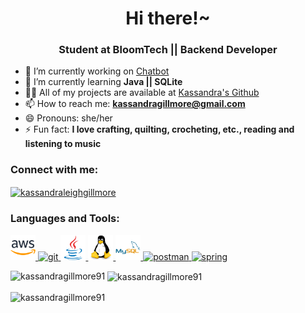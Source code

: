 <h1 align=center> Hi there!~ </h1>
<h3 align=center> Student at BloomTech || Backend Developer </h3>

- 🔭 I’m currently working on [Chatbot](https://github.com/kassandragillmore91/Chatbot)
- 🌱 I’m currently learning **Java || SQLite**
- 👨‍💻 All of my projects are available at [Kassandra's Github](https://github.com/kassandragillmore91)
- 📫 How to reach me: **kassandragillmore@gmail.com**
- 😄 Pronouns: she/her
- ⚡ Fun fact: **I love crafting, quilting, crocheting, etc., reading and listening to music**

<h3 align="left">Connect with me:</h3>
<p align="left">
<a href="https://www.linkedin.com/in/kassandraleighgillmore/" target="blank"><img align="center" src="https://raw.githubusercontent.com/rahuldkjain/github-profile-readme-generator/master/src/images/icons/Social/linked-in-alt.svg" alt="kassandraleighgillmore" height="30" width="40" /></a>

<h3 align="left">Languages and Tools:</h3>
<p align="left"> <a href="https://aws.amazon.com" target="_blank" rel="noreferrer"> <img src="https://raw.githubusercontent.com/devicons/devicon/master/icons/amazonwebservices/amazonwebservices-original-wordmark.svg" alt="aws" width="40" height="40"/> </a> <a href="https://git-scm.com/" target="_blank" rel="noreferrer"> <img src="https://www.vectorlogo.zone/logos/git-scm/git-scm-icon.svg" alt="git" width="40" height="40"/> </a> <a href="https://www.java.com" target="_blank" rel="noreferrer"> <img src="https://raw.githubusercontent.com/devicons/devicon/master/icons/java/java-original.svg" alt="java" width="40" height="40"/> </a> <a href="https://www.linux.org/" target="_blank" rel="noreferrer"> <img src="https://raw.githubusercontent.com/devicons/devicon/master/icons/linux/linux-original.svg" alt="linux" width="40" height="40"/> </a> <a href="https://www.mysql.com/" target="_blank" rel="noreferrer"> <img src="https://raw.githubusercontent.com/devicons/devicon/master/icons/mysql/mysql-original-wordmark.svg" alt="mysql" width="40" height="40"/> </a> <a href="https://postman.com" target="_blank" rel="noreferrer"> <img src="https://www.vectorlogo.zone/logos/getpostman/getpostman-icon.svg" alt="postman" width="40" height="40"/> </a> <a href="https://spring.io/" target="_blank" rel="noreferrer"> <img src="https://www.vectorlogo.zone/logos/springio/springio-icon.svg" alt="spring" width="40" height="40"/> </a> </p>

<p><img align="left" src="https://github-readme-stats.vercel.app/api/top-langs?username=kassandragillmore91&show_icons=true&locale=en&layout=compact" alt="kassandragillmore91" /></p>

<p>&nbsp;<img align="center" src="https://github-readme-stats.vercel.app/api?username=kassandragillmore91&show_icons=true&locale=en" alt="kassandragillmore91" /></p>

<p><img align="center" src="https://github-readme-streak-stats.herokuapp.com/?user=kassandragillmore91&" alt="kassandragillmore91" /></p>
